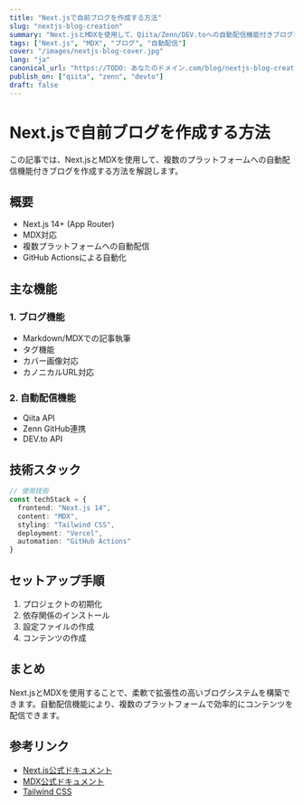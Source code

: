```yaml
---
title: "Next.jsで自前ブログを作成する方法"
slug: "nextjs-blog-creation"
summary: "Next.jsとMDXを使用して、Qiita/Zenn/DEV.toへの自動配信機能付きブログを作成する方法を解説します。"
tags: ["Next.js", "MDX", "ブログ", "自動配信"]
cover: "/images/nextjs-blog-cover.jpg"
lang: "ja"
canonical_url: "https://TODO: あなたのドメイン.com/blog/nextjs-blog-creation"
publish_on: ["qiita", "zenn", "devto"]
draft: false
---
```


# Next.jsで自前ブログを作成する方法

この記事では、Next.jsとMDXを使用して、複数のプラットフォームへの自動配信機能付きブログを作成する方法を解説します。

## 概要

- Next.js 14+ (App Router)
- MDX対応
- 複数プラットフォームへの自動配信
- GitHub Actionsによる自動化

## 主な機能

### 1. ブログ機能
- Markdown/MDXでの記事執筆
- タグ機能
- カバー画像対応
- カノニカルURL対応

### 2. 自動配信機能
- Qiita API
- Zenn GitHub連携
- DEV.to API

## 技術スタック

```typescript
// 使用技術
const techStack = {
  frontend: "Next.js 14",
  content: "MDX",
  styling: "Tailwind CSS",
  deployment: "Vercel",
  automation: "GitHub Actions"
}
```

## セットアップ手順

1. プロジェクトの初期化
2. 依存関係のインストール
3. 設定ファイルの作成
4. コンテンツの作成

## まとめ

Next.jsとMDXを使用することで、柔軟で拡張性の高いブログシステムを構築できます。自動配信機能により、複数のプラットフォームで効率的にコンテンツを配信できます。

## 参考リンク

- [Next.js公式ドキュメント](https://nextjs.org/docs)
- [MDX公式ドキュメント](https://mdxjs.com/)
- [Tailwind CSS](https://tailwindcss.com/)
